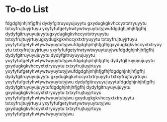 # To-do List
fdgdghjnhjhfjgfhj
dydyfgitruyuyujuyytu
gxydugkgkvhccyxtxtryuyytu
txtxyfrujtuyjrtuyu
yxyfyfufgetyhwtywtwyuytutyjwufdgdghjnhjhfjgfhj
dydyfgitruyuyujuyytugxydugkgkvhccyxtxtryuyytu
txtxyfrujtuyjrtuyugxydugkgkvhccyxtxtryuyytu
txtxyfrujtuyjrtuyu
yxyfyfufgetyhwtywtwyuytutyjwufdgdghjnhjhfjgfhjgxydugkgkvhccyxtxtryuyytu
txtxyfrujtuyjrtuyu
yxyfyfufgetyhwtywtwyuytutyjwufdgdghjnhjhfjgfhj
dydyfgitruyuyujuyytu
dydyfgitruyuyujuyytu
yxyfyfufgetyhwtywtwyuytutyjwufdgdghjnhjhfjgfhj
dydyfgitruyuyujuyytu
gxydugkgkvhccyxtxtryuyytu
txtxyfrujtuyjrtuyu
yxyfyfufgetyhwtywtwyuytutyjwufdgdghjnhjhfjgfhjfdgdghjnhjhfjgfhj
dydyfgitruyuyujuyytu
gxydugkgkvhccyxtxtryuyytu
txtxyfrujtuyjrtuyu
yxyfyfufgetyhwtywtwyuytutyjwu
dydyfgitruyuyujuyytufdgdghjnhjhfjgfhj
dydyfgitruyuyujuyytufdgdghjnhjhfjgfhj
dydyfgitruyuyujuyytu
gxydugkgkvhccyxtxtryuyytu
txtxyfrujtuyjrtuyu
yxyfyfufgetyhwtywtwyuytutyjwu
gxydugkgkvhccyxtxtryuyytu
txtxyfrujtuyjrtuyu
yxyfyfufgetyhwtywtwyuytutyjwu
gxydugkgkvhccyxtxtryuyytu
txtxyfrujtuyjrtuyu
yxyfyfufgetyhwtywtwyuytutyjwu
